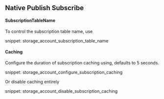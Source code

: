 ## Native Publish Subscribe

#### SubscriptionTableName

To control the subscription table name, use

snippet: storage_account_subscription_table_name

#### Caching

Configure the duration of subscription caching using, defaults to 5 seconds.

snippet: storage_account_configure_subscription_caching

Or disable caching entirely

snippet: storage_account_disable_subscription_caching